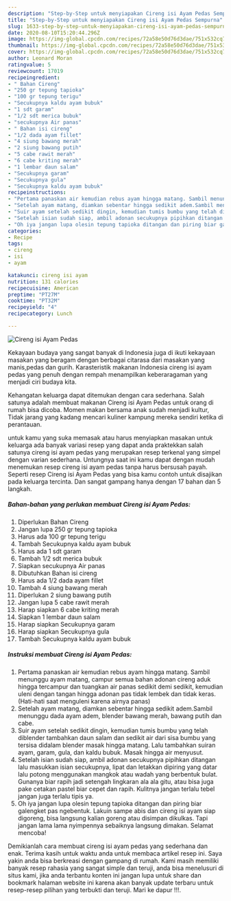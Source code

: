 ```yaml
---
description: "Step-by-Step untuk menyiapakan Cireng isi Ayam Pedas Sempurna"
title: "Step-by-Step untuk menyiapakan Cireng isi Ayam Pedas Sempurna"
slug: 1633-step-by-step-untuk-menyiapakan-cireng-isi-ayam-pedas-sempurna
date: 2020-08-10T15:20:44.296Z
image: https://img-global.cpcdn.com/recipes/72a58e50d76d3dae/751x532cq70/cireng-isi-ayam-pedas-foto-resep-utama.jpg
thumbnail: https://img-global.cpcdn.com/recipes/72a58e50d76d3dae/751x532cq70/cireng-isi-ayam-pedas-foto-resep-utama.jpg
cover: https://img-global.cpcdn.com/recipes/72a58e50d76d3dae/751x532cq70/cireng-isi-ayam-pedas-foto-resep-utama.jpg
author: Leonard Moran
ratingvalue: 5
reviewcount: 17019
recipeingredient:
- " Bahan Cireng"
- "250 gr tepung tapioka"
- "100 gr tepung terigu"
- "Secukupnya kaldu ayam bubuk"
- "1 sdt garam"
- "1/2 sdt merica bubuk"
- "secukupnya Air panas"
- " Bahan isi cireng"
- "1/2 dada ayam fillet"
- "4 siung bawang merah"
- "2 siung bawang putih"
- "5 cabe rawit merah"
- "6 cabe kriting merah"
- "1 lembar daun salam"
- "Secukupnya garam"
- "Secukupnya gula"
- "Secukupnya kaldu ayam bubuk"
recipeinstructions:
- "Pertama panaskan air kemudian rebus ayam hingga matang. Sambil menunggu ayam matang, campur semua bahan adonan cireng aduk hingga tercampur dan tuangkan air panas sedikit demi sedikit, kemudian uleni dengan tangan hingga adonan pas tidak lembek dan tidak keras. (Hati-hati saat menguleni karena airnya panas)"
- "Setelah ayam matang, diamkan sebentar hingga sedikit adem.Sambil menunggu dada ayam adem, blender bawang merah, bawang putih dan cabe."
- "Suir ayam setelah sedikit dingin, kemudian tumis bumbu yang telah diblender tambahkan daun salam dan sedikit air dari sisa bumbu yang tersisa didalam blender masak hingga matang. Lalu tambahkan suiran ayam, garam, gula, dan kaldu bubuk. Masak hingga air menyusut."
- "Setelah isian sudah siap, ambil adonan secukupnya pipihkan ditangan lalu masukkan isian secukupnya, lipat dan letakkan dipiring yang datar lalu potong menggunakan mangkok atau wadah yang berbentuk bulat. Gunanya biar rapih jadi setengah lingkaran ala ala gitu, atau bisa juga pake cetakan pastel biar cepet dan rapih. Kulitnya jangan terlalu tebel jangan juga terlalu tipis ya."
- "Oh iya jangan lupa olesin tepung tapioka ditangan dan piring biar galengket pas ngebentuk. Lakuin sampe abis dan cireng isi ayam siap digoreng, bisa langsung kalian goreng atau disimpan dikulkas. Tapi jangan lama lama nyimpennya sebaiknya langsung dimakan. Selamat mencoba!"
categories:
- Recipe
tags:
- cireng
- isi
- ayam

katakunci: cireng isi ayam 
nutrition: 131 calories
recipecuisine: American
preptime: "PT27M"
cooktime: "PT32M"
recipeyield: "4"
recipecategory: Lunch

---
```



![Cireng isi Ayam Pedas](https://img-global.cpcdn.com/recipes/72a58e50d76d3dae/751x532cq70/cireng-isi-ayam-pedas-foto-resep-utama.jpg)

Kekayaan budaya yang sangat banyak di Indonesia juga di ikuti kekayaan masakan yang beragam dengan berbagai citarasa dari masakan yang manis,pedas dan gurih. Karasteristik makanan Indonesia cireng isi ayam pedas yang penuh dengan rempah menampilkan keberaragaman yang menjadi ciri budaya kita.


Kehangatan keluarga dapat ditemukan dengan cara sederhana. Salah satunya adalah membuat makanan Cireng isi Ayam Pedas untuk orang di rumah bisa dicoba. Momen makan bersama anak sudah menjadi kultur, Tidak jarang yang kadang mencari kuliner kampung mereka sendiri ketika di perantauan.



untuk kamu yang suka memasak atau harus menyiapkan masakan untuk keluarga ada banyak variasi resep yang dapat anda praktekkan salah satunya cireng isi ayam pedas yang merupakan resep terkenal yang simpel dengan varian sederhana. Untungnya saat ini kamu dapat dengan mudah menemukan resep cireng isi ayam pedas tanpa harus bersusah payah.
Seperti resep Cireng isi Ayam Pedas yang bisa kamu contoh untuk disajikan pada keluarga tercinta. Dan sangat gampang hanya dengan 17 bahan dan 5 langkah.


<!--inarticleads1-->

##### Bahan-bahan yang perlukan membuat Cireng isi Ayam Pedas:

1. Diperlukan  Bahan Cireng
1. Jangan lupa 250 gr tepung tapioka
1. Harus ada 100 gr tepung terigu
1. Tambah Secukupnya kaldu ayam bubuk
1. Harus ada 1 sdt garam
1. Tambah 1/2 sdt merica bubuk
1. Siapkan secukupnya Air panas
1. Dibutuhkan  Bahan isi cireng
1. Harus ada 1/2 dada ayam fillet
1. Tambah 4 siung bawang merah
1. Diperlukan 2 siung bawang putih
1. Jangan lupa 5 cabe rawit merah
1. Harap siapkan 6 cabe kriting merah
1. Siapkan 1 lembar daun salam
1. Harap siapkan Secukupnya garam
1. Harap siapkan Secukupnya gula
1. Tambah Secukupnya kaldu ayam bubuk




<!--inarticleads2-->

##### Instruksi membuat  Cireng isi Ayam Pedas:

1. Pertama panaskan air kemudian rebus ayam hingga matang. Sambil menunggu ayam matang, campur semua bahan adonan cireng aduk hingga tercampur dan tuangkan air panas sedikit demi sedikit, kemudian uleni dengan tangan hingga adonan pas tidak lembek dan tidak keras. (Hati-hati saat menguleni karena airnya panas)
1. Setelah ayam matang, diamkan sebentar hingga sedikit adem.Sambil menunggu dada ayam adem, blender bawang merah, bawang putih dan cabe.
1. Suir ayam setelah sedikit dingin, kemudian tumis bumbu yang telah diblender tambahkan daun salam dan sedikit air dari sisa bumbu yang tersisa didalam blender masak hingga matang. Lalu tambahkan suiran ayam, garam, gula, dan kaldu bubuk. Masak hingga air menyusut.
1. Setelah isian sudah siap, ambil adonan secukupnya pipihkan ditangan lalu masukkan isian secukupnya, lipat dan letakkan dipiring yang datar lalu potong menggunakan mangkok atau wadah yang berbentuk bulat. Gunanya biar rapih jadi setengah lingkaran ala ala gitu, atau bisa juga pake cetakan pastel biar cepet dan rapih. Kulitnya jangan terlalu tebel jangan juga terlalu tipis ya.
1. Oh iya jangan lupa olesin tepung tapioka ditangan dan piring biar galengket pas ngebentuk. Lakuin sampe abis dan cireng isi ayam siap digoreng, bisa langsung kalian goreng atau disimpan dikulkas. Tapi jangan lama lama nyimpennya sebaiknya langsung dimakan. Selamat mencoba!




Demikianlah cara membuat cireng isi ayam pedas yang sederhana dan enak. Terima kasih untuk waktu anda untuk membaca artikel resep ini. Saya yakin anda bisa berkreasi dengan gampang di rumah. Kami masih memiliki banyak resep rahasia yang sangat simple dan teruji, anda bisa menelusuri di situs kami, jika anda terbantu konten ini jangan lupa untuk share dan bookmark halaman website ini karena akan banyak update terbaru untuk resep-resep pilihan yang terbukti dan teruji. Mari ke dapur !!!. 
